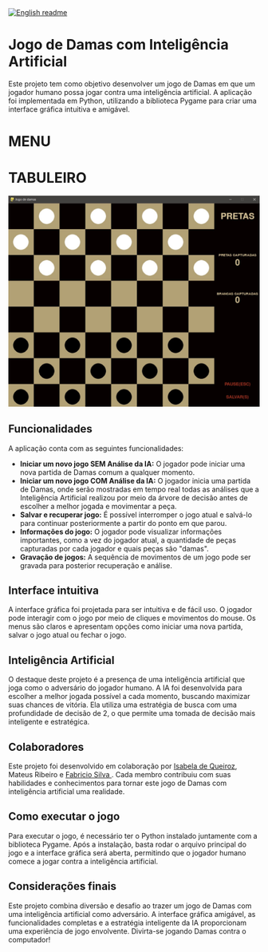 <a href="ENREADME.md">
    <img width="12px" src="https://cdn-icons-png.flaticon.com/512/1377/1377975.png" alt="English readme" target="_blank">
</a>

# Jogo de Damas com Inteligência Artificial

Este projeto tem como objetivo desenvolver um jogo de Damas em que um jogador humano possa jogar contra uma inteligência artificial. A aplicação foi implementada em Python, utilizando a biblioteca Pygame para criar uma interface gráfica intuitiva e amigável.

# MENU


# TABULEIRO
![Menu do Jogo de Damas](./Imagem/designTabuleiro.jpg)

## Funcionalidades

A aplicação conta com as seguintes funcionalidades:

- **Iniciar um novo jogo SEM Análise da IA:** O jogador pode iniciar uma nova partida de Damas comum a qualquer momento.
- **Iniciar um novo jogo COM Análise da IA:** O jogador inicia uma partida de Damas, onde serão mostradas em tempo real todas as análises que a Inteligência Artificial realizou por meio da árvore de decisão antes de escolher a melhor jogada e movimentar a peça.
- **Salvar e recuperar jogo:** É possível interromper o jogo atual e salvá-lo para continuar posteriormente a partir do ponto em que parou.
- **Informações do jogo:** O jogador pode visualizar informações importantes, como a vez do jogador atual, a quantidade de peças capturadas por cada jogador e quais peças são "damas".
- **Gravação de jogos:** A sequência de movimentos de um jogo pode ser gravada para posterior recuperação e análise.

## Interface intuitiva

A interface gráfica foi projetada para ser intuitiva e de fácil uso. O jogador pode interagir com o jogo por meio de cliques e movimentos do mouse. Os menus são claros e apresentam opções como iniciar uma nova partida, salvar o jogo atual ou fechar o jogo.

## Inteligência Artificial

O destaque deste projeto é a presença de uma inteligência artificial que joga como o adversário do jogador humano. A IA foi desenvolvida para escolher a melhor jogada possível a cada momento, buscando maximizar suas chances de vitória. Ela utiliza uma estratégia de busca com uma profundidade de decisão de 2, o que permite uma tomada de decisão mais inteligente e estratégica.

## Colaboradores

Este projeto foi desenvolvido em colaboração por <a href="https://github.com/isabela-code"> Isabela de Queiroz</a>, Mateus Ribeiro e <a href="https://github.com/FafizDev"> Fabricio Silva </a>. Cada membro contribuiu com suas habilidades e conhecimentos para tornar este jogo de Damas com inteligência artificial uma realidade.

## Como executar o jogo

Para executar o jogo, é necessário ter o Python instalado juntamente com a biblioteca Pygame. Após a instalação, basta rodar o arquivo principal do jogo e a interface gráfica será aberta, permitindo que o jogador humano comece a jogar contra a inteligência artificial.

## Considerações finais

Este projeto combina diversão e desafio ao trazer um jogo de Damas com uma inteligência artificial como adversário. A interface gráfica amigável, as funcionalidades completas e a estratégia inteligente da IA proporcionam uma experiência de jogo envolvente. Divirta-se jogando Damas contra o computador!
